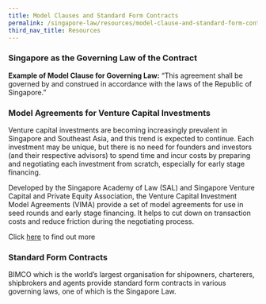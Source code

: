 ```yaml
---
title: Model Clauses and Standard Form Contracts
permalink: /singapore-law/resources/model-clause-and-standard-form-contracts
third_nav_title: Resources
---
```



### Singapore as the Governing Law of the Contract

**Example of Model Clause for Governing Law:**
“This agreement shall be governed by and construed in accordance with the laws of the Republic of Singapore.”


### Model Agreements for Venture Capital Investments

Venture capital investments are becoming increasingly prevalent in Singapore and Southeast Asia, and this trend is expected to continue. Each investment may be unique, but there is no need for founders and investors (and their respective advisors) to spend time and incur costs by preparing and negotiating each investment from scratch, especially for early stage financing.

Developed by the Singapore Academy of Law (SAL) and Singapore Venture Capital and Private Equity Association, the  Venture Capital Investment Model Agreements (VIMA)  provide a set of model agreements for use in seed rounds and early stage financing. It helps to cut down on transaction costs and reduce friction during the negotiating process.

Click  [here](https://www.singaporelawwatch.sg/About-Singapore-Law/VC-Investment-Model-Agreements)  to find out more


### Standard Form Contracts

BIMCO which is the world’s largest organisation for shipowners, charterers, shipbrokers and agents provide standard form contracts in various governing laws, one of which is the Singapore Law.
